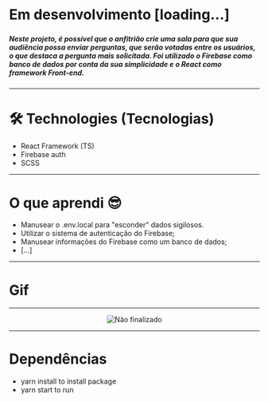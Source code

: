 # Em desenvolvimento [loading...]

### 

#####  Neste projeto, é possível que o anfitrião crie uma sala para que sua audiência possa enviar perguntas, que serão votadas entre os usuários, o que destaca a pergunta mais solicitada. Foi utilizado o Firebase como banco de dados por conta da sua simplicidade e o React como framework Front-end.

_________________________________________________________________________________________________________________________________________________________

# 🛠 Technologies (Tecnologias)

- React Framework (TS)
- Firebase auth
- SCSS
_________________________________________________________________________________________________________________________________________________________

# O que aprendi 😎

- Manusear o .env.local para "esconder" dados sigilosos.
- Utilizar o sistema de autenticação do Firebase;
- Manusear informações do Firebase como um banco de dados;
- [...]

___________________________________________________________________________________________________________________________________________________________________

# Gif

________________________________________________________________________________________________________________________________________________

<p align="center"><img src="public/gif.gif" alt="Não finalizado"></p>

________________________________________________________________________________________________________________________________________

# Dependências

- yarn install to install package
- yarn start to run